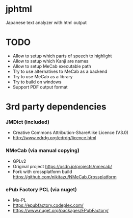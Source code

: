 # jphtml
Japanese text analyzer with html output

# TODO
* Allow to setup which parts of speech to highlight
* Allow to setup which Kanji are names
* Allow to setup MeCab executable path
* Try to use alternatives to MeCab as a backend
* Try to use MeCab as a library
* Try to build on windows
* Support PDF output format

# 3rd party dependencies

### JMDict (included)
* Creative Commons Attribution-ShareAlike Licence (V3.0)
* http://www.edrdg.org/edrdg/licence.html

### NMeCab (via manual copying)
* GPLv2
* Original project https://osdn.jp/projects/nmecab/
* Fork with crossplatform build https://github.com/nikitazu/NMeCab.Crossplatform

### ePub Factory PCL (via nuget)
* Ms-PL
* https://epubfactory.codeplex.com/
* https://www.nuget.org/packages/EPubFactory/
